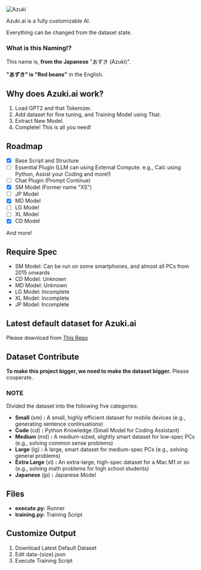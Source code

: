 
![Azuki](https://github.com/user-attachments/assets/2bcfd1d5-7998-4b3f-8e42-fe7269082d19)

Azuki.ai is a fully customizable AI.

Everything can be changed from the dataset state.

### What is this Naming!?
This name is, **from the Japanese** "あずき (Azuki)".

**"あずき" is "Red beans"** in the English.

## Why does Azuki.ai work?
1. Load GPT2 and that Tokenizer.
2. Add dataset for fine tuning, and Training Model using That.
3. Extract New Model.
4. Complete! This is all you need!

## Roadmap
- [x] Base Script and Structure
- [ ] Essential Plugin (LLM can using External Compute. e.g., Calc using Python, Assist your Coding and more!)
- [ ] Chat Plugin (Prompt Continue)
- [x] SM Model (Former name "XS")
- [ ] JP Model
- [x] MD Model
- [ ] LG Model
- [ ] XL Model
- [x] CD Model

And more!

## Require Spec
- SM Model: Can be run on some smartphones, and almost all PCs from 2015 onwards
- CD Model: Unknown
- MD Model: Unknown
- LG Model: Incomplete
- XL Model: Incomplete
- JP Model: Incomplete

## Latest default dataset for Azuki.ai
Please download from [This Repo](https://github.com/DiamondGotCat/Dataset-for-Azuki.ai)

## Dataset Contribute
**To make this project bigger, we need to make the dataset bigger.**
Please cooperate.

### NOTE
Divided the dataset into the following five categories:
- **Small** (sm) **:** A small, highly efficient dataset for mobile devices (e.g., generating sentence continuations)
- **Code** (cd) **:** Python Knowledge (Small Model for Coding Assistant)
- **Medium** (md) **:** A medium-sized, slightly smart dataset for low-spec PCs (e.g., solving common sense problems)
- **Large** (lg) **:** A large, smart dataset for medium-spec PCs (e.g., solving general problems)
- **Extra Large** (xl) **:** An extra-large, high-spec dataset for a Mac M1 or so (e.g., solving math problems for high school students)
- **Japanese** (jp) **:** Japanese Model

## Files
- **execute.py:** Runner
- **training.py:** Training Script

## Customize Output
1. Download Latest Default Dataset
2. Edit data-{size}.json
3. Execute Training Script
